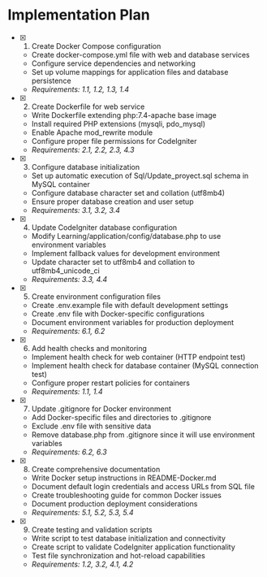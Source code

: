# Implementation Plan

- [x] 1. Create Docker Compose configuration
  - Create docker-compose.yml file with web and database services
  - Configure service dependencies and networking
  - Set up volume mappings for application files and database persistence
  - _Requirements: 1.1, 1.2, 1.3, 1.4_

- [x] 2. Create Dockerfile for web service
  - Write Dockerfile extending php:7.4-apache base image
  - Install required PHP extensions (mysqli, pdo_mysql)
  - Enable Apache mod_rewrite module
  - Configure proper file permissions for CodeIgniter
  - _Requirements: 2.1, 2.2, 2.3, 4.3_

- [x] 3. Configure database initialization
  - Set up automatic execution of Sql/Update_proyect.sql schema in MySQL container
  - Configure database character set and collation (utf8mb4)
  - Ensure proper database creation and user setup
  - _Requirements: 3.1, 3.2, 3.4_

- [x] 4. Update CodeIgniter database configuration
  - Modify Learning/application/config/database.php to use environment variables
  - Implement fallback values for development environment
  - Update character set to utf8mb4 and collation to utf8mb4_unicode_ci
  - _Requirements: 3.3, 4.4_

- [x] 5. Create environment configuration files
  - Create .env.example file with default development settings
  - Create .env file with Docker-specific configurations
  - Document environment variables for production deployment
  - _Requirements: 6.1, 6.2_

- [x] 6. Add health checks and monitoring
  - Implement health check for web container (HTTP endpoint test)
  - Implement health check for database container (MySQL connection test)
  - Configure proper restart policies for containers
  - _Requirements: 1.1, 1.4_

- [x] 7. Update .gitignore for Docker environment
  - Add Docker-specific files and directories to .gitignore
  - Exclude .env file with sensitive data
  - Remove database.php from .gitignore since it will use environment variables
  - _Requirements: 6.2, 6.3_

- [x] 8. Create comprehensive documentation
  - Write Docker setup instructions in README-Docker.md
  - Document default login credentials and access URLs from SQL file
  - Create troubleshooting guide for common Docker issues
  - Document production deployment considerations
  - _Requirements: 5.1, 5.2, 5.3, 5.4_

- [x] 9. Create testing and validation scripts
  - Write script to test database initialization and connectivity
  - Create script to validate CodeIgniter application functionality
  - Test file synchronization and hot-reload capabilities
  - _Requirements: 1.2, 3.2, 4.1, 4.2_